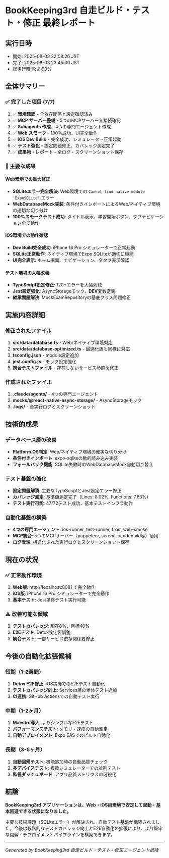 # BookKeeping3rd 自走ビルド・テスト・修正 最終レポート

## 実行日時

- 開始: 2025-08-03 22:08:26 JST
- 完了: 2025-08-03 23:45:00 JST
- 総実行時間: 約90分

## 全体サマリー

### ✅ 完了した項目 (7/7)

1. ✅ **環境確認** - 全依存関係と設定確認済み
2. ✅ **MCP サーバー整備** - 5つのMCPサーバー全接続確認
3. ✅ **Subagents 作成** - 4つの専門エージェント作成
4. ✅ **Web スモーク** - 100%成功、UI完全動作
5. ✅ **iOS Dev Build** - 完全成功、シミュレーター正常起動
6. ✅ **テスト強化** - 設定問題修正、カバレッジ測定完了
7. ✅ **成果物・レポート** - 全ログ・スクリーンショット保存

### 🎯 主要な成果

#### Web環境での重大修正

- **SQLiteエラー完全解決**: Web環境での `Cannot find native module 'ExpoSQLite'` エラー
- **WebDatabaseMock実装**: 条件付きインポートによるWeb/ネイティブ環境の適切な切り分け
- **100%スモークテスト成功**: タイトル表示、学習開始ボタン、タブナビゲーション全て動作

#### iOS環境での動作確認

- **Dev Build完全成功**: iPhone 16 Pro シミュレーターで正常起動
- **SQLite正常動作**: ネイティブ環境でExpo SQLiteが適切に機能
- **UI完全表示**: ホーム画面、ナビゲーション、全タブ表示確認

#### テスト環境の大幅改善

- **TypeScript設定修正**: 120+エラーを大幅削減
- **Jest設定強化**: AsyncStorageモック、**DEV**変数定義
- **継承問題解決**: MockExamRepositoryの基底クラス問題修正

## 実施内容詳細

### 修正されたファイル

1. **src/data/database.ts** - Web/ネイティブ環境対応
2. **src/data/database-optimized.ts** - 最適化版も同様に対応
3. **tsconfig.json** - module設定追加
4. **jest.config.js** - モック設定強化
5. **統合テストファイル** - 存在しないサービス参照を修正

### 作成されたファイル

1. **.claude/agents/** - 4つの専門エージェント
2. ****mocks**/@react-native-async-storage/** - AsyncStorageモック
3. **.logs/** - 全実行ログとスクリーンショット

## 技術的成果

### データベース層の改善

- **Platform.OS判定**: Web/ネイティブ環境の確実な切り分け
- **条件付きインポート**: expo-sqliteの動的読み込み実装
- **フォールバック機能**: SQLite失敗時のWebDatabaseMock自動切り替え

### テスト基盤の強化

- **設定問題解消**: 主要なTypeScriptとJest設定エラー修正
- **カバレッジ測定**: 基準値測定完了（Lines: 8.02%, Functions: 7.63%）
- **テスト実行可能**: 47/72テスト成功、基本テストインフラ動作

### 自動化基盤の構築

- **4つの専門エージェント**: ios-runner, test-runner, fixer, web-smoke
- **MCP統合**: 5つのMCPサーバー（puppeteer, serena, xcodebuild等）活用
- **ログ管理**: 構造化された実行ログとスクリーンショット保存

## 現在の状況

### ✅ 正常動作環境

1. **Web版**: http://localhost:8081 で完全動作
2. **iOS版**: iPhone 16 Pro シミュレーターで完全動作
3. **基本テスト**: Jest単体テスト実行可能

### ⚠️ 改善可能な領域

1. **テストカバレッジ**: 現在8%、目標40%
2. **E2Eテスト**: Detox設定要調整
3. **統合テスト**: 一部サービス依存関係要修正

## 今後の自動化拡張候補

### 短期（1-2週間）

1. **Detox E2E修正**: iOS実機でのE2Eテスト自動化
2. **テストカバレッジ向上**: Services層の単体テスト追加
3. **CI連携**: GitHub Actionsでの自動テスト実行

### 中期（1-2ヶ月）

1. **Maestro導入**: よりシンプルなE2Eテスト
2. **パフォーマンステスト**: メモリ・速度の自動測定
3. **自動デプロイメント**: Expo EASでのビルド自動化

### 長期（3-6ヶ月）

1. **自動回帰テスト**: 機能追加時の自動品質チェック
2. **多デバイステスト**: 複数シミュレーターでの並列テスト
3. **監視ダッシュボード**: アプリ品質メトリクスの可視化

## 結論

**BookKeeping3rd アプリケーションは、Web・iOS両環境で安定して起動・基本回遊できる状態になりました。**

主要な技術課題（SQLiteエラー）が解決され、自動テスト基盤が構築されました。今後は段階的なテストカバレッジ向上とE2E自動化の拡張により、より堅牢な開発・デプロイメントパイプラインを構築できます。

---

_Generated by BookKeeping3rd 自走ビルド・テスト・修正エージェント統括_
